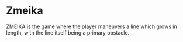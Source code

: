 # Zmeika

ZMEIKA is the game where the player maneuvers a line which grows in length, with the line itself being a primary obstacle.
